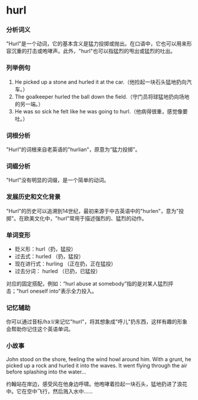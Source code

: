 # hurl

### 分析词义

  

"Hurl"是一个动词，它的基本含义是猛力投掷或抛出。在口语中，它也可以用来形容沉重的打击或咆哮声。此外，"hurl"也可以指猛烈的甩出或猛烈的吐出。

  

### 列举例句

  

1.  He picked up a stone and hurled it at the car.（他捡起一块石头猛地扔向汽车。）
2.  The goalkeeper hurled the ball down the field.（守门员将球猛地扔向场地的另一端。）
3.  He was so sick he felt like he was going to hurl.（他病得很重，感觉像要吐。）

  

### 词根分析

  

"Hurl"的词根来自老英语的"hurlian"，原意为“猛力投掷”。

  

### 词缀分析

  

"Hurl"没有明显的词缀，是一个简单的动词。

  

### 发展历史和文化背景

  

"Hurl"的历史可以追溯到14世纪，最初来源于中古英语中的"hurlen"，意为"投掷"。在欧美文化中，"hurl"常用于描述强烈的、猛烈的动作。

  

### 单词变形

  

*   贬义形：hurl（扔，猛投）
*   过去式：hurled （扔，猛投）
*   现在进行式：hurling （正在扔，正在猛投）
*   过去分词： hurled （已扔，已猛投）

  

对应的固定搭配，例如：“hurl abuse at somebody”指的是对某人猛烈抨击；"hurl oneself into"表示全力投入。

  

### 记忆辅助

  

你可以通过音标/hɜːl/来记忆"hurl"，将其想象成"呼儿"扔东西，这样有趣的形象会帮助你记住这个英语单词。

  

### 小故事

  

John stood on the shore, feeling the wind howl around him. With a grunt, he picked up a rock and hurled it into the waves. It went flying through the air before splashing into the water…

  

约翰站在岸边，感受风在他身边呼啸。他咆哮着捡起一块石头，猛地扔进了浪花中。它在空中飞行，然后溅入水中……
